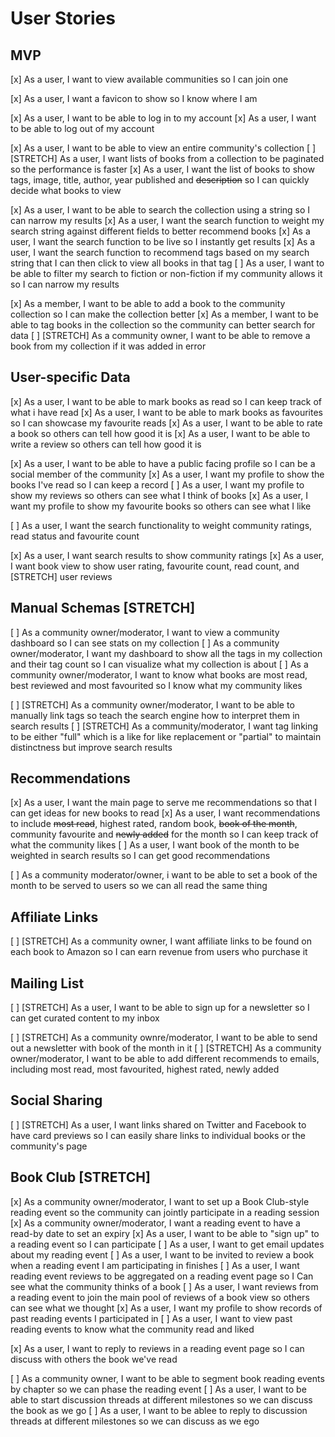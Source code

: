 # User Stories

## MVP

[x] As a user, I want to view available communities so I can join one

[x] As a user, I want a favicon to show so I know where I am 

<!-- [ ] As a user, I want to be able to register for an account with an email address -->
[x] As a user, I want to be able to log in to my account
[x] As a user, I want to be able to log out of my account

[x] As a user, I want to be able to view an entire community's collection
[ ] [STRETCH] As a user, I want lists of books from a collection to be paginated so the performance is faster
[x] As a user, I want the list of books to show tags, image, title, author, year published and ~~description~~ so I can quickly decide what books to view

[x] As a user, I want to be able to search the collection using a string so I can narrow my results
[x] As a user, I want the search function to weight my search string against different fields to better recommend books
[x] As a user, I want the search function to be live so I instantly get results
[x] As a user, I want the search function to recommend tags based on my search string that I can then click to view all books in that tag
[ ] As a user, I want to be able to filter my search to fiction or non-fiction if my community allows it so I can narrow my results

[x] As a member, I want to be able to add a book to the community collection so I can make the collection better
[x] As a member, I want to be able to tag books in the collection so the community can better search for data
[ ] [STRETCH] As a community owner, I want to be able to remove a book from my collection if it was added in error

## User-specific Data

[x] As a user, I want to be able to mark books as read so I can keep track of what i have read
[x] As a user, I want to be able to mark books as favourites so I can showcase my favourite reads
[x] As a user, I want to be able to rate a book so others can tell how good it is
[x] As a user, I want to be able to write a review so others can tell how good it is

[x] As a user, I want to be able to have a public facing profile so I can be a social member of the community
[x] As a user, I want my profile to show the books I've read so I can keep a record
[ ] As a user, I want my profile to show my reviews so others can see what I think of books
[x] As a user, I want my profile to show my favourite books so others can see what I like

[ ] As a user, I want the search functionality to weight community ratings, read status and favourite count

[x] As a user, I want search results to show community ratings
[x] As a user, I want book view to show user rating, favourite count, read count, and [STRETCH] user reviews

## Manual Schemas [STRETCH]

[ ] As a community owner/moderator, I want to view a community dashboard so I can see stats on my collection
[ ] As a community owner/moderator, I want my dashboard to show all the tags in my collection and their tag count so I can visualize what my collection is about
[ ] As a community owner/moderator, I want to know what books are most read, best reviewed and most favourited so I know what my community likes

[ ] [STRETCH] As a community owner/moderator, I want to be able to manually link tags so teach the search engine how to interpret them in search results
[ ] [STRETCH] As a community/moderator, I want tag linking to be either "full" which is a like for like replacement or "partial" to maintain distinctness but improve search results

## Recommendations

[x] As a user, I want the main page to serve me recommendations so that I can get ideas for new books to read
[x] As a user, I want recommendations to include ~~most read~~, highest rated, random book, ~~book of the month~~, community favourite and ~~newly added~~ for the month so I can keep track of what the community likes
[ ] As a user, I want book of the month to be weighted in search results so I can get good recommendations

[ ] As a community moderator/owner, i want to be able to set a book of the month to be served to users so we can all read the same thing

## Affiliate Links

[ ] [STRETCH] As a community owner, I want affiliate links to be found on each book to Amazon so I can earn revenue from users who purchase it

## Mailing List

[ ] [STRETCH] As a user, I want to be able to sign up for a newsletter so I can get curated content to my inbox

[ ] [STRETCH] As a community ownre/moderator, I want to be able to send out a newsletter with book of the month in it
[ ] [STRETCH] As a community owner/moderator, I want to be able to add different recommends to emails, including most read, most favourited, highest rated, newly added

## Social Sharing

[ ] [STRETCH] As a user, I want links shared on Twitter and Facebook to have card previews so I can easily share links to individual books or the community's page

## Book Club [STRETCH]

[x] As a community owner/moderator, I want to set up a Book Club-style reading event so the community can jointly participate in a reading session
[x] As a community owner/moderator, I want a reading event to have a read-by date to set an expiry
[x] As a user, I want to be able to "sign up" to a reading event so I can participate
[ ] As a user, I want to get email updates about my reading event
[ ] As a user, I want to be invited to review a book when a reading event I am participating in finishes
[ ] As a user, I want reading event reviews to be aggregated on a reading event page so I Can see what the community thinks of a book
[ ] As a user, I want reviews from a reading event to join the main pool of reviews of a book view so others can see what we thought
[x] As a user, I want my profile to show records of past reading events I participated in
[ ] As a user, I want to view past reading events to know what the community read and liked

[x] As a user, I want to reply to reviews in a reading event page so I can discuss with others the book we've read

[ ] As a community owner, I want to be able to segment book reading events by chapter so we can phase the reading event
[ ] As a user, I want to be able to start discussion threads at different milestones so we can discuss the book as we go
[ ] As a user, I want to be ablee to reply to discussion threads at different milestones so we can discuss as we ego